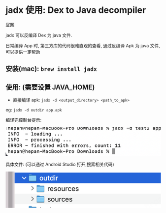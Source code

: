 
# jadx 使用: Dex to Java decompiler


[官网](https://github.com/skylot/jadx)

jadx 可以反编译 Dex 为 java 文件. 

日常编译 App 时, 第三方库的代码很难直观的查看, 通过反编译 Apk 为 java 文件, 可以提供一定帮助


## 安装(mac): `brew install jadx`

## 使用: (需要设置 JAVA_HOME)

- 直接编译 apk: `jadx -d <output_directory> <path_to_apk>`

eg: `jadx -d outdir app.apk`

编译完控制台提示:

![图片](../img/jadx-finish.png)

具体文件: (可以通过 Android Studio 打开,搜索相关代码)

![图片](../img/jadx-out.png)

